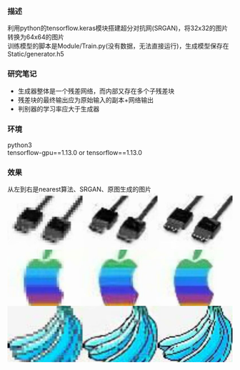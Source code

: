 ### 描述
利用python的tensorflow.keras模块搭建超分对抗网(SRGAN)，将32x32的图片转换为64x64的图片  
训练模型的脚本是Module/Train.py(没有数据，无法直接运行)，生成模型保存在Static/generator.h5
### 研究笔记
+ 生成器整体是一个残差网络，而内部又存在多个子残差块
+ 残差块的最终输出应为原始输入的副本+网络输出
+ 判别器的学习率应大于生成器
### 环境
python3  
tensorflow-gpu==1.13.0 or tensorflow==1.13.0  
### 效果
从左到右是nearest算法、SRGAN、原图生成的图片  
<img src="https://github.com/LiuChen-China/SRGAN-32To64/blob/master/Static/example.jpg">
